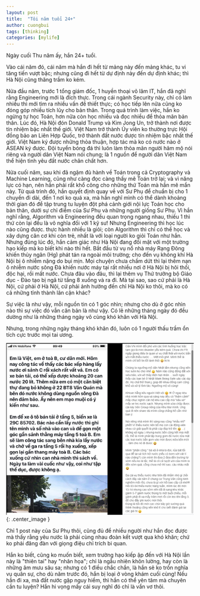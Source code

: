 ```yaml
---
layout: post
title:  "Tôi năm tuổi 24+"
author: cuongbui
tags: [thinking]
categories: [mylife]
---
```

Ngày cuối Thu năm ấy, hắn 24+ tuổi.

Vào cái năm đó, cái năm mà hắn đi hết từ mảng này đến mảng khác, tu vi tăng tiến vượt bậc; nhưng cũng đi hết từ dự định này đến dự định khác; thì Hà Nội cũng thăng trầm ko kém.

Nửa đầu năm, trước 1 tổng giám đốc, 1 huyền thoại võ lâm IT, hắn đã nghĩ rằng Engineering mới là đích thực. Trong cái ngành Security này, chỉ có làm nhiều thì mới tìm ra nhiều vấn đề thiết thực; có học tiếp lên nữa cũng ko đóng góp nhiều tích lũy cho bản thân. Trong quá trình làm việc, hắn ko ngừng tự học Toán, hơn nữa còn học nhiều và đọc nhiều để thỏa mãn bản thân. 
Lúc đó, Hà Nội đón Donald Trump và Kim Jong Un, trở thành nơi được tín nhiệm bậc nhất thế giới. Việt Nam trở thành Ủy viên ko thường trực Hội đồng bảo an Liên Hợp Quốc, trở thành đất nước được tín nhiệm bậc nhất thế giới. Việt Nam ký được những thỏa thuận, hợp tác mà ko có nước nào ở ASEAN ký được. Đội tuyển bóng đá thì luôn làm thỏa mãn người hâm mộ nói riêng và người dân Việt Nam nói chung; là 1 nguồn để người dân Việt Nam thể hiện tình yêu đất nước chân chất hơn.

Nửa cuối năm, sau khi đã ngậm đủ hành về Toán trong cả Cryptography và Machine Learning, cũng như càng đọc càng thấy mê Toán trở lại; và vì năng lực có hạn, nên hắn phải rất khổ công cho những thứ Toán mà hắn mê mẩn này. Từ quá trình đó, hắn quyết định quay về với Sư Phụ để chuẩn bị cho 1 chuyến đi dài, đến 1 nơi ko quá xa, mà hắn nghĩ mình có thể dành khoảng thời gian đó để tập trung tu luyện đột phá cảnh giới nội lực Toán học cho bản thân, dưới sự chỉ điểm của Sư Phụ và những người giống Sư Phụ. Vì hắn nghĩ rằng, Algorithm và Engineering đều quan trọng ngang nhau, thiếu 1 thì thứ còn lại đều là vô nghĩa đối với 1 kỹ sư! Nhưng Engineering thì học lúc nào cũng được. thực hành nhiều là giỏi; còn Algorithm thì chỉ có thể học và xây dựng căn cơ khi còn trẻ, nhất là với loại người ko giỏi Toán như hắn.
Nhưng đúng lúc đó, hắn cảm giác như Hà Nội đang đối mặt với một trường hạo kiếp mà ko biết khi nào thì hết. Bắt đầu từ vụ nổ nhà máy Rạng Đông khiến thủy ngân (Hg) phát tán ra ngoài môi trường; cho đến vụ không khí Hà Nội bị ô nhiễm nặng do bụi mịn. Mọi chuyện chưa chấm dứt thì lại thêm nạn ô nhiễm nước sông Đà khiến nước máy tại rất nhiều nơi ở Hà Nội bị hôi thối, độc hại, rồi mất nước. Chưa đâu vào đâu, thì lại thêm vụ Thứ trưởng bộ Giáo dục - Đào tạo bị ngã từ tầng 8 xuống và ra đi. Mà tại sao, sao cứ phải là Hà Nội, cứ phải ở Hà Nội, cứ phải ảnh hưởng đến chỉ Hà Nội ko thôi, mà ko có cả những tỉnh thành lân cận khác?

Sự việc là như vậy, mỗi nguồn tin có 1 góc nhìn; nhưng cho dù ở góc nhìn nào thì sự việc đó vẫn căn bản là như vậy. Có lẽ những tháng ngày đó đều dường như là những tháng ngày vô cùng khó khăn với Hà Nội. 

Nhưng, trong những ngày tháng khó khăn đó, luôn có 1 người thấu trầm ổn tích cực trước mọi tai ương.

![My Thought](/assets/img/posts/cuongbui/toi-nam-24.png){: .center_image }

Chỉ 1 post này của Sư Phụ thôi, cũng đủ để nhiều người như hắn đọc được mà thấy rằng yêu nước là phải cùng nhau đoàn kết vượt qua khó khăn; chứ ko phải đăng đàn với giọng điệu chỉ trích bi quan.

Hắn ko biết, cũng ko muốn biết, xem trường hạo kiếp ập đến với Hà Nội lần này là "thiên tai" hay  "nhân họa"; chỉ là ngẫu nhiên khôn lường, hay còn là những âm mưu sâu sa; nhưng có 1 điều chắc chắn, là hắn sẽ ko trốn nghĩa vụ quân sự, cho dù năm trước đó, hắn bị loại ở vòng khám cuối cùng! Nếu hắn đi xa, mà đất nước gặp nguy hiểm, thì hắn có thể yên tâm mà chuyên cần tu luyện? Hắn hi vọng mấy cái suy nghĩ đó chỉ là vẩn vơ thôi.
